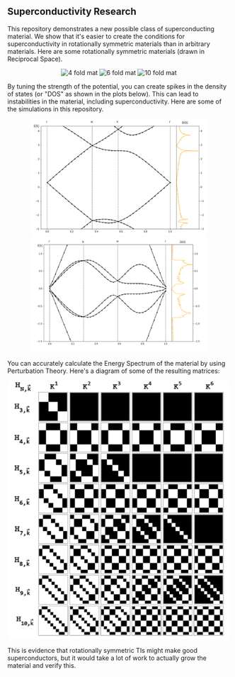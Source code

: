 

## Superconductivity Research

This repository demonstrates a new possible class of superconducting material. We show that it's easier to create the conditions for superconductivity in rotationally symmetric materials than in arbitrary materials. 
Here are some rotationally symmetric materials (drawn in Reciprocal Space).

<p align="center">
<img src="/images/2.png" alt="4 fold mat" width="250"/>
<img src="/images/3.png" alt="6 fold mat" width="250"/>
<img src="/images/4.png" alt="10 fold mat" width="250"/>
</p>



By tuning the strength of the potential, you can create spikes in the density of states (or "DOS" as shown in the plots below). This can lead to instabilities in the material, including superconductivity. Here are some of the simulations in this repository.

<p align="center">
<img src="/images/5.png" alt="4 fold band" width="400"/>
<img src="/images/6.png" alt="6 fold band" width="400"/>
<!-- <img src="/images/7.png" alt="10 fold band" width="400"/> -->
</p>


You can accurately calculate the Energy Spectrum of the material by using Perturbation Theory. Here's a diagram of some of the resulting matrices:

<p align="center">
<img src="/images/12.png" alt="matrices" width="500"/>
</p>

This is evidence that rotationally symmetric TIs might make good superconductors, but it would take a lot of work to actually grow the material and verify this. 

